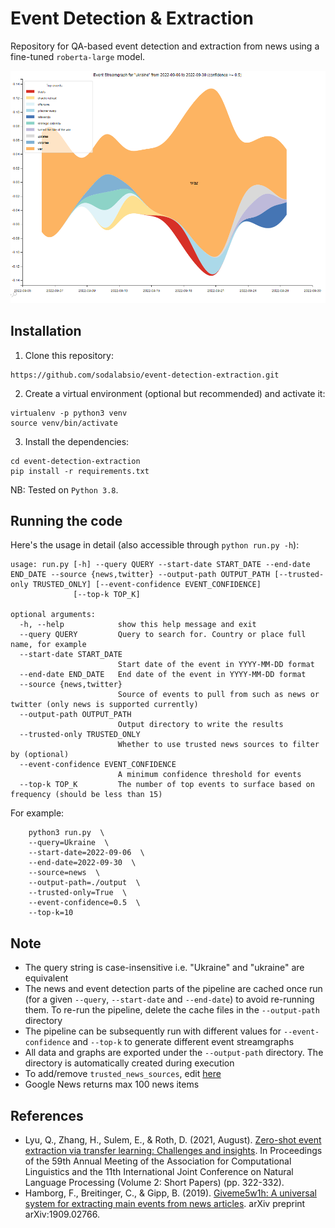 # Event Detection & Extraction
Repository for QA-based event detection and extraction from news using a fine-tuned `roberta-large` model.

![Streamgraph for Iran](preview.png)

## Installation

1. Clone this repository:
```
https://github.com/sodalabsio/event-detection-extraction.git
```
2. Create a virtual environment (optional but recommended) and activate it:
```
virtualenv -p python3 venv
source venv/bin/activate
```

3. Install the dependencies:
```
cd event-detection-extraction
pip install -r requirements.txt
```

NB: Tested on `Python 3.8`.

## Running the code

Here's the usage in detail (also accessible through `python run.py -h`):
```
usage: run.py [-h] --query QUERY --start-date START_DATE --end-date END_DATE --source {news,twitter} --output-path OUTPUT_PATH [--trusted-only TRUSTED_ONLY] [--event-confidence EVENT_CONFIDENCE]
              [--top-k TOP_K]

optional arguments:
  -h, --help            show this help message and exit
  --query QUERY         Query to search for. Country or place full name, for example
  --start-date START_DATE
                        Start date of the event in YYYY-MM-DD format
  --end-date END_DATE   End date of the event in YYYY-MM-DD format
  --source {news,twitter}
                        Source of events to pull from such as news or twitter (only news is supported currently)
  --output-path OUTPUT_PATH
                        Output directory to write the results
  --trusted-only TRUSTED_ONLY
                        Whether to use trusted news sources to filter by (optional)
  --event-confidence EVENT_CONFIDENCE
                        A minimum confidence threshold for events
  --top-k TOP_K         The number of top events to surface based on frequency (should be less than 15)
```

For example:
```
    python3 run.py  \
    --query=Ukraine  \
    --start-date=2022-09-06  \
    --end-date=2022-09-30  \
    --source=news  \
    --output-path=./output  \
    --trusted-only=True  \
    --event-confidence=0.5  \
    --top-k=10
```

## Note
- The query string is case-insensitive i.e. "Ukraine" and "ukraine" are equivalent
- The news and event detection parts of the pipeline are cached once run (for a given `--query`, `--start-date` and `--end-date`) to avoid re-running them. To re-run the pipeline, delete the cache files in the `--output-path` directory
- The pipeline can be subsequently run with different values for `--event-confidence` and `--top-k` to generate different event streamgraphs
- All data and graphs are exported under the `--output-path` directory. The directory is automatically created during execution
- To add/remove `trusted_news_sources`, edit [here](https://github.com/sodalabsio/event-detection-extraction/blob/844b153edee15059402d2c5d1ed7c82b770bebf4/run.py#L17)
- Google News returns max 100 news items

## References
- Lyu, Q., Zhang, H., Sulem, E., & Roth, D. (2021, August). [Zero-shot event extraction via transfer learning: Challenges and insights](https://aclanthology.org/2021.acl-short.42.pdf). In Proceedings of the 59th Annual Meeting of the Association for Computational Linguistics and the 11th International Joint Conference on Natural Language Processing (Volume 2: Short Papers) (pp. 322-332).
- Hamborg, F., Breitinger, C., & Gipp, B. (2019). [Giveme5w1h: A universal system for extracting main events from news articles](https://arxiv.org/abs/1909.02766). arXiv preprint arXiv:1909.02766.
